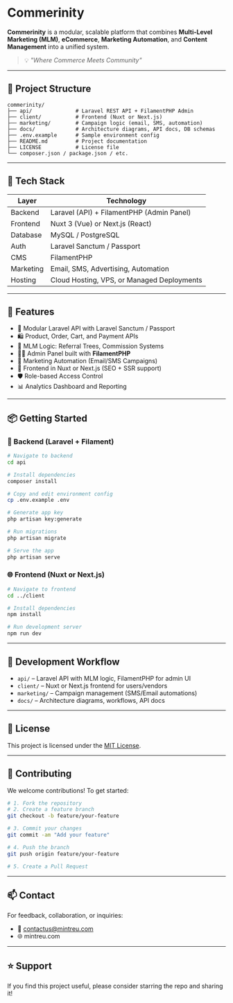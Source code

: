 # Commerinity

**Commerinity** is a modular, scalable platform that combines **Multi-Level Marketing (MLM)**, **eCommerce**, **Marketing Automation**, and **Content Management** into a unified system.

> 💡 _"Where Commerce Meets Community"_

---

## 📁 Project Structure

```
commerinity/
├── api/              # Laravel REST API + FilamentPHP Admin
├── client/           # Frontend (Nuxt or Next.js)
├── marketing/        # Campaign logic (email, SMS, automation)
├── docs/             # Architecture diagrams, API docs, DB schemas
├── .env.example      # Sample environment config
├── README.md         # Project documentation
├── LICENSE           # License file
└── composer.json / package.json / etc.
```

---

## 🔧 Tech Stack

| Layer        | Technology                                 |
|--------------|---------------------------------------------|
| Backend      | Laravel (API) + FilamentPHP (Admin Panel)   |
| Frontend     | Nuxt 3 (Vue) or Next.js (React)             |
| Database     | MySQL / PostgreSQL                          |
| Auth         | Laravel Sanctum / Passport                  |
| CMS          | FilamentPHP                                 |
| Marketing    | Email, SMS, Advertising, Automation         |
| Hosting      | Cloud Hosting, VPS, or Managed Deployments  |


---

## 🚀 Features

- 🧩 Modular Laravel API with Laravel Sanctum / Passport
- 🛍️ Product, Order, Cart, and Payment APIs
- 🌱 MLM Logic: Referral Trees, Commission Systems
- 🧑‍💼 Admin Panel built with **FilamentPHP**
- 📣 Marketing Automation (Email/SMS Campaigns)
- 🧑 Frontend in Nuxt or Next.js (SEO + SSR support)
- 🛡️ Role-based Access Control
- 📊 Analytics Dashboard and Reporting

---

## 📦 Getting Started

### 🔧 Backend (Laravel + Filament)

```bash
# Navigate to backend
cd api

# Install dependencies
composer install

# Copy and edit environment config
cp .env.example .env

# Generate app key
php artisan key:generate

# Run migrations
php artisan migrate

# Serve the app
php artisan serve
```

### 🌐 Frontend (Nuxt or Next.js)

```bash
# Navigate to frontend
cd ../client

# Install dependencies
npm install

# Run development server
npm run dev
```

---

## 🧪 Development Workflow

- `api/` – Laravel API with MLM logic, FilamentPHP for admin UI
- `client/` – Nuxt or Next.js frontend for users/vendors
- `marketing/` – Campaign management (SMS/Email automations)
- `docs/` – Architecture diagrams, workflows, API docs

---

## 📄 License

This project is licensed under the [MIT License](LICENSE).

---

## 🤝 Contributing

We welcome contributions! To get started:

```bash
# 1. Fork the repository
# 2. Create a feature branch
git checkout -b feature/your-feature

# 3. Commit your changes
git commit -am "Add your feature"

# 4. Push the branch
git push origin feature/your-feature

# 5. Create a Pull Request
```

---

## 📫 Contact

For feedback, collaboration, or inquiries:

- 📧 contactus@mintreu.com  
- 🌐 mintreu.com

---

## ⭐ Support

If you find this project useful, please consider starring the repo and sharing it!

